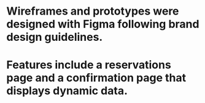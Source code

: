 # Wireframes and prototypes were designed with Figma following brand design guidelines.
# Features include a reservations page and a confirmation page that displays dynamic data.
